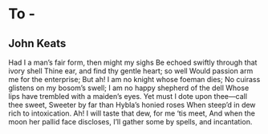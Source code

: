 # To -
## John Keats
Had I a man’s fair form, then might my sighs
Be echoed swiftly through that ivory shell
Thine ear, and find thy gentle heart; so well
Would passion arm me for the enterprise;
But ah! I am no knight whose foeman dies;
No cuirass glistens on my bosom’s swell;
I am no happy shepherd of the dell
Whose lips have trembled with a maiden’s eyes.
Yet must I dote upon thee—call thee sweet,
Sweeter by far than Hybla’s honied roses
When steep’d in dew rich to intoxication.
Ah! I will taste that dew, for me ‘tis meet,
And when the moon her pallid face discloses,
I’ll gather some by spells, and incantation.